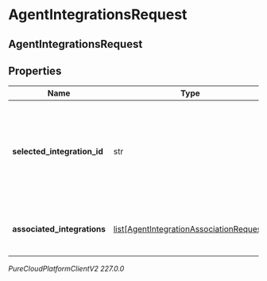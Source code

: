 # AgentIntegrationsRequest

## AgentIntegrationsRequest

## Properties

|Name | Type | Description | Notes|
|------------ | ------------- | ------------- | -------------|
| **selected_integration_id** | str | The ID of the integration selected for the agent. If not set, no integration will be used for the agent | [optional] |
| **associated_integrations** | [list[AgentIntegrationAssociationRequest]](AgentIntegrationAssociationRequest) | The list of integrations associated with the agent | |



_PureCloudPlatformClientV2 227.0.0_
